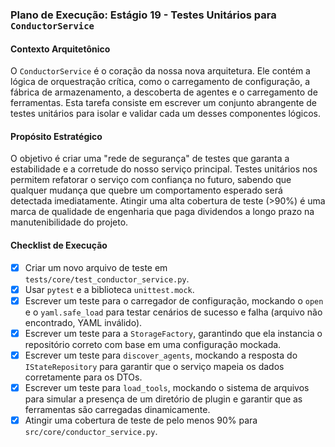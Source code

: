 ### Plano de Execução: Estágio 19 - Testes Unitários para `ConductorService`

#### Contexto Arquitetônico

O `ConductorService` é o coração da nossa nova arquitetura. Ele contém a lógica de orquestração crítica, como o carregamento de configuração, a fábrica de armazenamento, a descoberta de agentes e o carregamento de ferramentas. Esta tarefa consiste em escrever um conjunto abrangente de testes unitários para isolar e validar cada um desses componentes lógicos.

#### Propósito Estratégico

O objetivo é criar uma "rede de segurança" de testes que garanta a estabilidade e a corretude do nosso serviço principal. Testes unitários nos permitem refatorar o serviço com confiança no futuro, sabendo que qualquer mudança que quebre um comportamento esperado será detectada imediatamente. Atingir uma alta cobertura de teste (>90%) é uma marca de qualidade de engenharia que paga dividendos a longo prazo na manutenibilidade do projeto.

#### Checklist de Execução

- [x] Criar um novo arquivo de teste em `tests/core/test_conductor_service.py`.
- [x] Usar `pytest` e a biblioteca `unittest.mock`.
- [x] Escrever um teste para o carregador de configuração, mockando o `open` e o `yaml.safe_load` para testar cenários de sucesso e falha (arquivo não encontrado, YAML inválido).
- [x] Escrever um teste para a `StorageFactory`, garantindo que ela instancia o repositório correto com base em uma configuração mockada.
- [x] Escrever um teste para `discover_agents`, mockando a resposta do `IStateRepository` para garantir que o serviço mapeia os dados corretamente para os DTOs.
- [x] Escrever um teste para `load_tools`, mockando o sistema de arquivos para simular a presença de um diretório de plugin e garantir que as ferramentas são carregadas dinamicamente.
- [x] Atingir uma cobertura de teste de pelo menos 90% para `src/core/conductor_service.py`.
